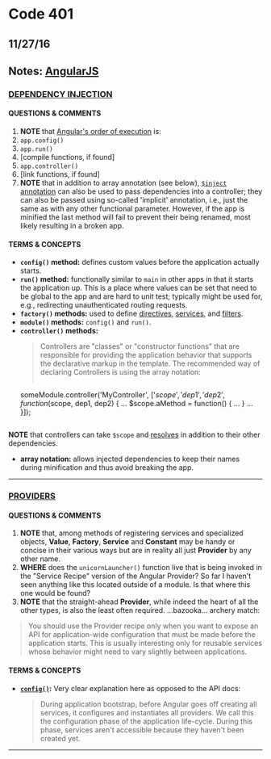 # Code 401
## 11/27/16
## Notes:  [AngularJS](https://docs.angularjs.org/guide)


### [DEPENDENCY INJECTION](https://docs.angularjs.org/guide/di)   
#### QUESTIONS & COMMENTS   
1. **NOTE**  that [Angular's order of execution](http://stackoverflow.com/questions/20663076/angularjs-app-run-documentation) is:    
  1. `app.config()`   
  1. `app.run()`    
  1. [compile functions, if found]    
  1. `app.controller()`   
  1. [link functions, if found]   
1. **NOTE** that in addition to array annotation (see below), [`$inject` annotation](https://docs.angularjs.org/guide/di) can also be used to pass dependencies into a controller; they can also be passed using so-called 'implicit' annotation, i.e., just the same as with any other functional parameter.  However, if the app is minified the last method will fail to prevent their being renamed, most likely resulting in a broken app.   


#### TERMS & CONCEPTS   
  * **`config()` method:** defines custom values before the application actually starts.  
  * **`run()` method:** functionally similar to `main` in other apps in that it starts the application up.  This is a place where values can be set that need to be global to the app and are hard to unit test; typically might be used for, e.g., redirecting unauthenticated routing requests.  
  * **`factory()` methods:** used to define [directives](https://docs.angularjs.org/guide/directive), [services](https://docs.angularjs.org/guide/services), and [filters](https://docs.angularjs.org/guide/filter).  
  * **`module()` methods:** `config()` and `run()`.  
  * **`controller()` methods:**
    >  Controllers are "classes" or "constructor functions" that are responsible for providing the application behavior that supports the declarative markup in the template. The recommended way of declaring Controllers is using the array notation:
    > ```javascript
      someModule.controller('MyController', ['$scope', 'dep1', 'dep2', function($scope, dep1, dep2) {
        ...
        $scope.aMethod = function() {
          ...
        }
        ...
      }]);      
      ```   

  **NOTE**  that controllers can take `$scope` and [resolves](https://docs.angularjs.org/api/ngRoute/provider/$routeProvider#when) in addition to their other dependencies.

  * **array notation:** allows injected dependencies to keep their names during minification and thus avoid breaking the app.

---     


### [PROVIDERS](https://docs.angularjs.org/guide/providers)
#### QUESTIONS & COMMENTS
1. **NOTE** that, among methods of registering services and specialized objects, **Value**, **Factory**, **Service** and **Constant** may be handy or concise in their various ways but are in reality all just **Provider** by any other name.
1. **WHERE** does the `unicornLauncher()` function live that is being invoked in the "Service Recipe" version of the Angular Provider?  So far I haven't seen anything like this located outside of a module.  Is that where this one would be found?
1. **NOTE** that the straight-ahead **Provider**, while indeed the heart of all the other types, is also the least often required.  ...bazooka... archery match:
  > You should use the Provider recipe only when you want to expose an API for application-wide configuration that must be made before the application starts. This is usually interesting only for reusable services whose behavior might need to vary slightly between applications.


#### TERMS & CONCEPTS
  * **[`config()`](https://docs.angularjs.org/guide/providers):** Very clear explanation here as opposed to the API docs:
    > During application bootstrap, before Angular goes off creating all services, it configures and instantiates all providers. We call this the configuration phase of the application life-cycle. During this phase, services aren't accessible because they haven't been created yet.

  

---  

